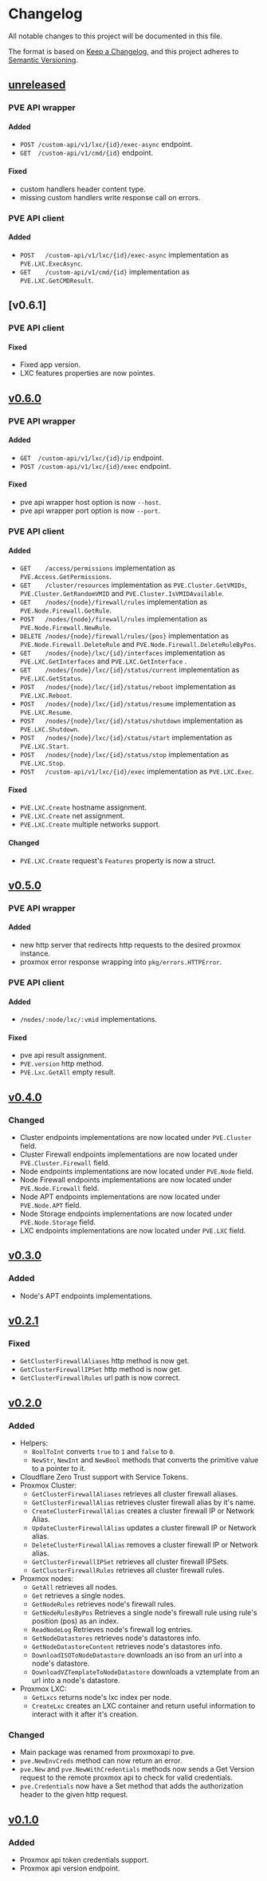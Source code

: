 # Changelog

All notable changes to this project will be documented in this file.

The format is based on [Keep a Changelog](https://keepachangelog.com/en/1.1.0/),
and this project adheres to [Semantic Versioning](https://semver.org/spec/v2.0.0.html).

## [unreleased]
### PVE API wrapper
#### Added
- `POST /custom-api/v1/lxc/{id}/exec-async` endpoint.
- `GET  /custom-api/v1/cmd/{id}` endpoint.

#### Fixed
- custom handlers header content type.
- missing custom handlers write response call on errors.

### PVE API client
#### Added
- `POST   /custom-api/v1/lxc/{id}/exec-async` implementation as `PVE.LXC.ExecAsync`.
- `GET    /custom-api/v1/cmd/{id}` implementation as `PVE.LXC.GetCMDResult`.

## [v0.6.1]
### PVE API client
#### Fixed
- Fixed app version.
- LXC features properties are now pointes.

## [v0.6.0]
### PVE API wrapper
#### Added
- `GET  /custom-api/v1/lxc/{id}/ip` endpoint.
- `POST /custom-api/v1/lxc/{id}/exec` endpoint.

#### Fixed
- pve api wrapper host option is now `--host`.
- pve api wrapper port option is now `--port`.

### PVE API client
#### Added
- `GET    /access/permissions` implementation as `PVE.Access.GetPermissions`.
- `GET    /cluster/resources` implementation as `PVE.Cluster.GetVMIDs`, `PVE.Cluster.GetRandomVMID` and `PVE.Cluster.IsVMIDAvailable`.
- `GET    /nodes/{node}/firewall/rules` implementation as `PVE.Node.Firewall.GetRule`.
- `POST   /nodes/{node}/firewall/rules` implementation as `PVE.Node.Firewall.NewRule`.
- `DELETE /nodes/{node}/firewall/rules/{pos}` implementation as `PVE.Node.Firewall.DeleteRule` and `PVE.Node.Firewall.DeleteRuleByPos`.
- `GET    /nodes/{node}/lxc/{id}/interfaces` implementation as `PVE.LXC.GetInterfaces` and `PVE.LXC.GetInterface` .
- `GET    /nodes/{node}/lxc/{id}/status/current` implementation as `PVE.LXC.GetStatus`.
- `POST   /nodes/{node}/lxc/{id}/status/reboot` implementation as `PVE.LXC.Reboot`.
- `POST   /nodes/{node}/lxc/{id}/status/resume` implementation as `PVE.LXC.Resume`.
- `POST   /nodes/{node}/lxc/{id}/status/shutdown` implementation as `PVE.LXC.Shutdown`.
- `POST   /nodes/{node}/lxc/{id}/status/start` implementation as `PVE.LXC.Start`.
- `POST   /nodes/{node}/lxc/{id}/status/stop` implementation as `PVE.LXC.Stop`.
- `POST   /custom-api/v1/lxc/{id}/exec` implementation as `PVE.LXC.Exec`.

#### Fixed
- `PVE.LXC.Create` hostname assignment.
- `PVE.LXC.Create` net assignment.
- `PVE.LXC.Create` multiple networks support.

#### Changed
- `PVE.LXC.Create` request's `Features` property is now a struct.

## [v0.5.0]
### PVE API wrapper
#### Added
- new http server that redirects http requests to the desired proxmox instance.
- proxmox error response wrapping into `pkg/errors.HTTPError`.  

### PVE API client
#### Added
- `/nodes/:node/lxc/:vmid` implementations.

#### Fixed
- pve api result assignment.
- `PVE.version` http method.
- `PVE.Lxc.GetAll` empty result.

## [v0.4.0]
### Changed
- Cluster endpoints implementations are now located under `PVE.Cluster` field.
- Cluster Firewall endpoints implementations are now located under `PVE.Cluster.Firewall` field.
- Node endpoints implementations are now located under `PVE.Node` field.
- Node Firewall endpoints implementations are now located under `PVE.Node.Firewall` field.
- Node APT endpoints implementations are now located under `PVE.Node.APT` field.
- Node Storage endpoints implementations are now located under `PVE.Node.Storage` field.
- LXC endpoints implementations are now located under `PVE.LXC` field.

## [v0.3.0]
### Added
- Node's APT endpoints implementations.

## [v0.2.1]
### Fixed
- `GetClusterFirewallAliases` http method is now get.
- `GetClusterFirewallIPSet` http method is now get.
- `GetClusterFirewallRules` url path is now correct.

## [v0.2.0]
### Added
- Helpers:
    - `BoolToInt` converts `true` to `1` and `false` to `0`.
    - `NewStr`, `NewInt` and `NewBool` methods that converts the primitive value to a pointer to it.
- Cloudflare Zero Trust support with Service Tokens.
- Proxmox Cluster:
    - `GetClusterFirewallAliases` retrieves all cluster firewall aliases.
    - `GetClusterFirewallAlias` retrieves cluster firewall alias by it's name.
    - `CreateClusterFirewallAlias` creates a cluster firewall IP or Network Alias.
    - `UpdateClusterFirewallAlias` updates a cluster firewall IP or Network alias.
    - `DeleteClusterFirewallAlias` removes a cluster firewall IP or Network alias.
    - `GetClusterFirewallIPSet` retrieves all cluster firewall IPSets.
    - `GetClusterFirewallRules` retrieves all cluster firewall rules.
- Proxmox nodes:
    - `GetAll` retrieves all nodes.
    - `Get` retrieves a single nodes.
    - `GetNodeRules` retrieves node's firewall rules.
    - `GetNodeRulesByPos` Retrieves a single node's firewall rule using rule's position (pos) as an index.
    - `ReadNodeLog` Retrieves node's firewall log entries.
    - `GetNodeDatastores` retrieves node's datastores info.
    - `GetNodeDatastoreContent` retrieves node's datastores info.
    - `DownloadISOToNodeDatastore` downloads an iso from an url into a node's datastore.
    - `DownloadVZTemplateToNodeDatastore` downloads a vztemplate from an url into a node's datastore.
- Proxmox LXC:
    - `GetLxcs` returns node's lxc index per node.
    - `CreateLxc` creates an LXC container and return useful information to interact with it after it's creation.

### Changed
- Main package was renamed from proxmoxapi to pve.
- `pve.NewEnvCreds` method can now return an error.
- `pve.New` and `pve.NewWithCredentials` methods now sends a Get Version request to the remote proxmox api to check for valid credentials.
- `pve.Credentials` now have a Set method that adds the authorization header to the given http request.


## [v0.1.0]

### Added
- Proxmox api token credentials support.
- Proxmox api version endpoint.

[unreleased]: https://github.com/iolave/go-proxmox/compare/v0.6.1...staging
[v0.6.0]: https://github.com/iolave/go-proxmox/releases/tag/v0.6.1
[v0.6.0]: https://github.com/iolave/go-proxmox/releases/tag/v0.6.0
[v0.5.0]: https://github.com/iolave/go-proxmox/releases/tag/v0.5.0
[v0.4.0]: https://github.com/iolave/go-proxmox/releases/tag/v0.4.0
[v0.3.0]: https://github.com/iolave/go-proxmox/releases/tag/v0.3.0
[v0.2.1]: https://github.com/iolave/go-proxmox/releases/tag/v0.2.1
[v0.2.0]: https://github.com/iolave/go-proxmox/releases/tag/v0.2.0
[v0.1.0]: https://github.com/iolave/go-proxmox/releases/tag/v0.1.0
